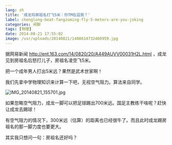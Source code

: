 ```yaml
---
lang: zh
title: '成龙将房祖名打飞5米：你TM在逗我？'
label: chenglong-beat-fangzuming-fly-5-meters-are-you-joking
categories: 闲聊
tags: [物理]
date: 2014-08-21 17:55:02
image: /usr/uploads/20140821/1408614732480959.jpg
---
```

据网易新闻 <a href="http://ent.163.com/14/0820/20/A449AUVV00031H2L.html" _src="http://ent.163.com/14/0820/20/A449AUVV00031H2L.html">http://ent.163.com/14/0820/20/A449AUVV00031H2L.html</a> ，成龙见到房祖名后怒打儿子，房祖名凌空飞5米。

把一个成年男人打出5米远？果然是武术世家啊！<br/>

我们先拿中学物理知识来计算一下吧，无视空气阻力。算法来自同学。<br/>

<img src="/usr/uploads/20140821/1408614732480959.jpg" title="IMG_20140821_155701.jpg"/>

如果忽略空气阻力，成龙一脚可以把足球踢出700米远。国足主教练干啥呢？赶快让成龙去踢球！<br/>

有空气阻力的情况下，300米远（估算）的距离也已经很牛了。而且此时成龙踢房祖名的那一脚力度也要更大。

其实我只想问一句：房祖名还好吗？</p>
